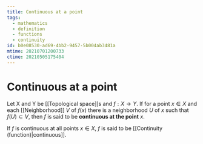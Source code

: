 ```yaml
---
title: Continuous at a point
tags:
  - mathematics
  - definition
  - functions
  - continuity
id: b0e08530-ad69-4bb2-9457-5b004ab3481a
mtime: 20210701200733
ctime: 20210505175404
---
```


# Continuous at a point

Let X and Y be [[Topological space]]s and $f: X \rightarrow Y$. If for a point $x \in X$ and each [[Neighborhood]] $V$ of $f(x)$ there is a neighborhood $U$ of $x$ such that $f(U)\subset V$, then $f$ is said to be **continuous at the point** $x$.

If $f$ is continuous at all points $x \in X$, $f$ is said to be [[Continuity (function)|continuous]].
